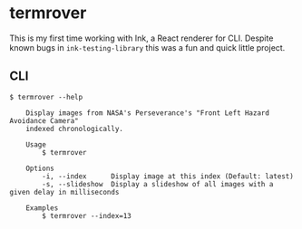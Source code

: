 # termrover

This is my first time working with Ink, a React renderer for CLI.
Despite known bugs in `ink-testing-library` this was a fun and quick little
project.

## CLI

```
$ termrover --help

	Display images from NASA's Perseverance's "Front Left Hazard Avoidance Camera"
	indexed chronologically.

	Usage
		$ termrover

	Options
		-i, --index      Display image at this index (Default: latest)
		-s, --slideshow  Display a slideshow of all images with a given delay in milliseconds

	Examples
		$ termrover --index=13
```
